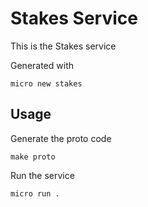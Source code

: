 # Stakes Service

This is the Stakes service

Generated with

```
micro new stakes
```

## Usage

Generate the proto code

```
make proto
```

Run the service

```
micro run .
```